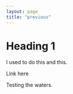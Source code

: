 ```yaml
---
layout: page
title: "previous"
---
```


# Heading 1 

I used to do this and this. 

Link here 

Testing the waters. 


